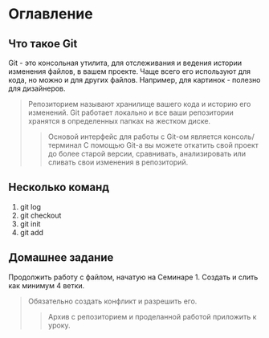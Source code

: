 # Оглавление

## Что такое Git
Git - это консольная утилита, для отслеживания и ведения истории изменения файлов, в вашем проекте. Чаще всего его используют для кода, но можно и для других файлов. Например, для картинок - полезно для дизайнеров.
> Репозиторием называют хранилище вашего кода и историю его изменений. Git работает локально и все ваши репозитории хранятся в определенных папках на жестком диске.
>> Основой интерфейс для работы с Git-ом является консоль/терминал
С помощью Git-a вы можете откатить свой проект до более старой версии, сравнивать, анализировать или сливать свои изменения в репозиторий.


## Несколько команд

1. git log
2. git checkout
3. git init
4. git add


## Домашнее задание

Продолжить работу с файлом, начатую на Семинаре 1. Создать и слить как минимум 4 ветки. 
 > Обязательно создать конфликт и разрешить его.
>> Архив с репозиторием и проделанной работой приложить к уроку.
